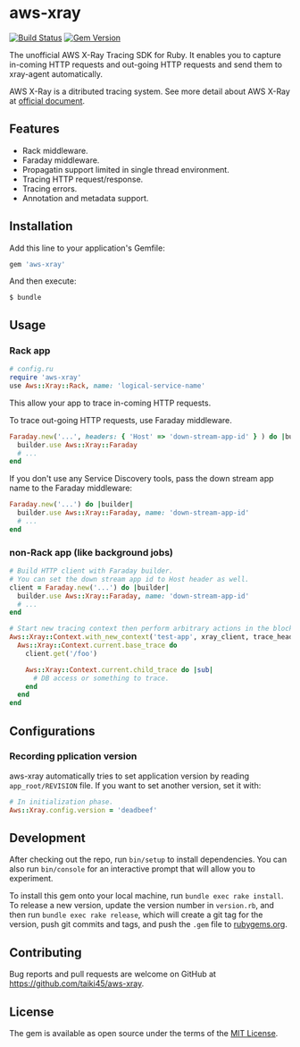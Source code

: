 # aws-xray
[![Build Status](https://travis-ci.org/taiki45/aws-xray.svg?branch=master)](https://travis-ci.org/taiki45/aws-xray)
[![Gem Version](https://badge.fury.io/rb/aws-xray.svg)](https://badge.fury.io/rb/aws-xray)

The unofficial AWS X-Ray Tracing SDK for Ruby.
It enables you to capture in-coming HTTP requests and out-going HTTP requests and send them to xray-agent automatically.

AWS X-Ray is a ditributed tracing system. See more detail about AWS X-Ray at [official document](http://docs.aws.amazon.com/xray/latest/devguide/aws-xray.html).

## Features
- Rack middleware.
- Faraday middleware.
- Propagatin support limited in single thread environment.
- Tracing HTTP request/response.
- Tracing errors.
- Annotation and metadata support.

## Installation

Add this line to your application's Gemfile:

```ruby
gem 'aws-xray'
```

And then execute:

    $ bundle

## Usage
### Rack app
```ruby
# config.ru
require 'aws-xray'
use Aws::Xray::Rack, name: 'logical-service-name'
```

This allow your app to trace in-coming HTTP requests.

To trace out-going HTTP requests, use Faraday middleware.

```ruby
Faraday.new('...', headers: { 'Host' => 'down-stream-app-id' } ) do |builder|
  builder.use Aws::Xray::Faraday
  # ...
end
```

If you don't use any Service Discovery tools, pass the down stream app name to the Faraday middleware:

```ruby
Faraday.new('...') do |builder|
  builder.use Aws::Xray::Faraday, name: 'down-stream-app-id'
  # ...
end
```

### non-Rack app (like background jobs)
```ruby
# Build HTTP client with Faraday builder.
# You can set the down stream app id to Host header as well.
client = Faraday.new('...') do |builder|
  builder.use Aws::Xray::Faraday, name: 'down-stream-app-id'
  # ...
end

# Start new tracing context then perform arbitrary actions in the block.
Aws::Xray::Context.with_new_context('test-app', xray_client, trace_header) do
  Aws::Xray::Context.current.base_trace do
    client.get('/foo')

    Aws::Xray::Context.current.child_trace do |sub|
      # DB access or something to trace.
    end
  end
end
```

## Configurations
### Recording pplication version
aws-xray automatically tries to set application version by reading `app_root/REVISION` file.
If you want to set another version, set it with:

```ruby
# In initialization phase.
Aws::Xray.config.version = 'deadbeef'
```

## Development

After checking out the repo, run `bin/setup` to install dependencies. You can also run `bin/console` for an interactive prompt that will allow you to experiment.

To install this gem onto your local machine, run `bundle exec rake install`. To release a new version, update the version number in `version.rb`, and then run `bundle exec rake release`, which will create a git tag for the version, push git commits and tags, and push the `.gem` file to [rubygems.org](https://rubygems.org).

## Contributing

Bug reports and pull requests are welcome on GitHub at https://github.com/taiki45/aws-xray.

## License

The gem is available as open source under the terms of the [MIT License](http://opensource.org/licenses/MIT).
